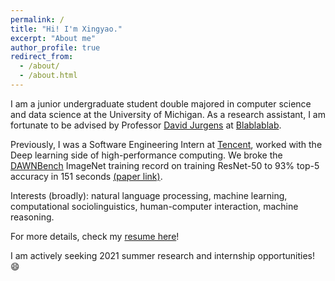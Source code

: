 ```yaml
---
permalink: /
title: "Hi! I'm Xingyao."
excerpt: "About me"
author_profile: true
redirect_from:
  - /about/
  - /about.html
---
```


I am a junior undergraduate student double majored in computer science and data science at the University of Michigan.
As a research assistant, I am fortunate to be advised by Professor [David Jurgens](https://jurgens.people.si.umich.edu/) at [Blablablab](https://blablablab.si.umich.edu/).

Previously, I was a Software Engineering Intern at [Tencent](https://www.tencent.com/en-us/about.html),
worked with the Deep learning side of high-performance computing. We broke the [DAWNBench](https://dawn.cs.stanford.edu/benchmark/) ImageNet training record on training ResNet-50 to 93% top-5 accuracy in 151 seconds [(paper link)](https://arxiv.org/abs/2010.10458).

Interests (broadly): natural language processing, machine learning, computational sociolinguistics,
human-computer interaction, machine reasoning.

For more details, check my [resume here](https/files/resume.pdf)!

I am actively seeking 2021 summer research and internship opportunities! &#128516;
